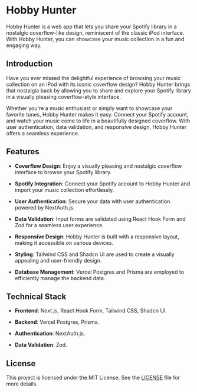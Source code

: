 # Hobby Hunter

Hobby Hunter is a web app that lets you share your Spotify library in a nostalgic coverflow-like design, reminiscent of the classic iPod interface. With Hobby Hunter, you can showcase your music collection in a fun and engaging way.

## Introduction

Have you ever missed the delightful experience of browsing your music collection on an iPod with its iconic coverflow design? Hobby Hunter brings that nostalgia back by allowing you to share and explore your Spotify library in a visually pleasing coverflow-style interface.

Whether you're a music enthusiast or simply want to showcase your favorite tunes, Hobby Hunter makes it easy. Connect your Spotify account, and watch your music come to life in a beautifully designed coverflow. With user authentication, data validation, and responsive design, Hobby Hunter offers a seamless experience.

## Features

- **Coverflow Design**: Enjoy a visually pleasing and nostalgic coverflow interface to browse your Spotify library.

- **Spotify Integration**: Connect your Spotify account to Hobby Hunter and import your music collection effortlessly.

- **User Authentication**: Secure your data with user authentication powered by NextAuth.js.

- **Data Validation**: Input forms are validated using React Hook Form and Zod for a seamless user experience.

- **Responsive Design**: Hobby Hunter is built with a responsive layout, making it accessible on various devices.

- **Styling**: Tailwind CSS and Shadcn UI are used to create a visually appealing and user-friendly design.

- **Database Management**: Vercel Postgres and Prisma are employed to efficiently manage the backend data.

## Technical Stack

- **Frontend**: Next.js, React Hook Form, Tailwind CSS, Shadcn UI.

- **Backend**: Vercel Postgres, Prisma.

- **Authentication**: NextAuth.js.

- **Data Validation**: Zod.

## License

This project is licensed under the MIT License. See the [LICENSE](LICENSE) file for more details.

